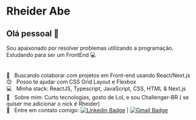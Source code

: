# Rheider Abe

## Olá pessoal 👋
Sou apaixonado por resolver problemas utilizando a programação.
Estudando para ser um FrontEnd :computer:

 <br/> :purple_heart: &nbsp; Buscando colaborar com projetos em Front-end usando React/Next.js
 <br/> :blush: &nbsp; Posso te ajudar com CSS Grid Layout e Flexbox
 <br/> :computer: &nbsp; Minha stack: ReactJS, Typescript, JavaScript, CSS, HTML & Next.js
 <br/> 💬  &nbsp; Sobre mim: Curto tecnologias, gosto de LoL e sou Challenger-BR ( se quiser me adicionar o nick é Rheider)
 <br/> :email: &nbsp; Entre em contato comigo: [![Linkedin Badge](https://img.shields.io/badge/-RheiderAbe-blue?style=flat-square&logo=Linkedin&logoColor=white&link=https://www.linkedin.com/in/rheiderabe/)](https://www.linkedin.com/in/rheiderabe/) 
| 
[![Gmail Badge](https://img.shields.io/badge/-rheiderline@gmail.com-c14438?style=flat-square&logo=Gmail&logoColor=white&link=mailto:rheiderline@gmail.com)](mailto:rheiderline@gmail.com)

